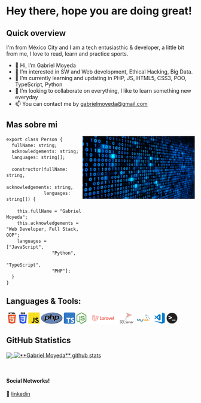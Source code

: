 # Hey there, hope you are doing great!

## Quick overview

I'm from México City and I am a tech entusiasthic & developer, a little bit from me, I love to read, learn and practice sports.

- 👋 Hi, I’m Gabriel Moyeda
- 👀 I’m interested in SW and Web development, Ethical Hacking, Big Data.
- 🌱 I’m currently learning and updating in PHP, JS, HTML5, CSS3, POO, TypeScript, Python
- 💞️ I’m looking to collaborate on everything, I like to learn something new everyday
- 📫 You can contact me by gabrielmoyeda@gmail.com

## Mas sobre mi

<img align="right" width="300" src="src/img/giphy.gif" />

```TS
export class Person {
  fullName: string;
  acknowledgements: string;
  languages: string[];
  
  constructor(fullName: string, 
              acknowledgements: string, 
              languages: string[]) {
              
    this.fullName = "Gabriel Moyeda";
    this.acknowledgements = "Web Developer, Full Stack, OOP";
    languages = ["JavaScript", 
                 "Python", 
                 "TypeScript", 
                 "PHP"];
  }
}
```

## **Languages & Tools:**  

<code><img height="30" src="src/img/htmllogo.png"></code>
<code><img height="30" src="src/img/csslogo.png"></code>
<code><img height="30" src="src/img/jslogo.png"></code>
<code><img height="30" src="src/img/phplogo.png"></code>
<code><img height="30" src="src/img/tslogo.png"></code>
<code><img height="30" src="src/img/nodelogo.png"></code>
<code><img height="30" src="src/img/laravellogo.png"></code>
<code><img height="30" src="src/img/mssqllogo.png"></code>
<code><img height="30" src="src/img/mysqllogo.png"></code>
<code><img height="30" src="src/img/vscodelogo.png"></code>
<code><img height="30" src="src/img/terminal.png"></code>

## **GitHub Statistics**

<a href="https://github.com/gabrielmoyeda">
  <img align="center" src="https://github-readme-stats.vercel.app/api/top-langs/?username=gabrielmoyeda&theme=dark&hide_langs_below=1" />
</a>

<a href="https://github.com/gabrielmoyeda">
 <img align="center" src="https://github-readme-stats.vercel.app/api?username=gabrielmoyeda&show_icons=true&theme=dark&line_height=27" alt="**Gabriel Moyeda** github stats"/>
</a>

[linkedin]: https://www.linkedin.com/in/gabriel-moyeda-estrada/
<br>

#### Social Networks!

👔 [linkedin][linkedin]
<!---
gabrielmoyeda/gabrielmoyeda is a ✨ special ✨ repository because its `README.md` (this file) appears on your GitHub profile.
You can click the Preview link to take a look at your changes.
--->
